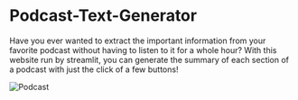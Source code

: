 # Podcast-Text-Generator

Have you ever wanted to extract the important information from your favorite podcast without having to listen to it for a whole hour? With this website run by streamlit, you can generate the summary of each section of a podcast with just the click of a few buttons!

![Podcast](https://user-images.githubusercontent.com/98057485/173258644-6b655f7d-0a53-4b3a-9442-b783f052a1af.JPG)
